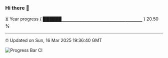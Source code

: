### Hi there 👋

⏳ Year progress { ██████▁▁▁▁▁▁▁▁▁▁▁▁▁▁▁▁▁▁▁▁▁▁▁▁ } 20.50 %

---

⏰ Updated on Sun, 16 Mar 2025 19:36:40 GMT

![Progress Bar CI](https://github.com/IshwaranRudhara/GIT-ACTION/workflows/Progress%20Bar%20CI/badge.svg)
